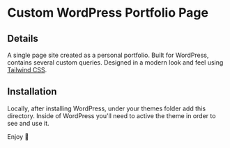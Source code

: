 # Custom WordPress Portfolio Page

## Details
A single page site created as a personal portfolio. Built for WordPress, contains several custom queries. Designed in a modern look and feel using <a href="https://tailwindcss.com" target="_blank">Tailwind CSS</a>.

## Installation
Locally, after installing WordPress, under your themes folder add this directory. Inside of WordPress you'll need to active the theme in order to see and use it.

Enjoy :palm_tree:

